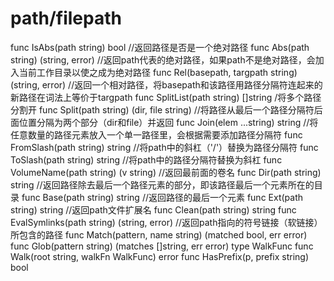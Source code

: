 # path/filepath

func IsAbs(path string) bool            //返回路径是否是一个绝对路径
func Abs(path string) (string, error)       //返回path代表的绝对路径，如果path不是绝对路径，会加入当前工作目录以使之成为绝对路径
func Rel(basepath, targpath string) (string, error) //返回一个相对路径，将basepath和该路径用路径分隔符连起来的新路径在词法上等价于targpath
func SplitList(path string) []string        /将多个路径分割开
func Split(path string) (dir, file string)  //将路径从最后一个路径分隔符后面位置分隔为两个部分（dir和file）并返回
func Join(elem ...string) string        //将任意数量的路径元素放入一个单一路径里，会根据需要添加路径分隔符
func FromSlash(path string) string      //将path中的斜杠（'/'）替换为路径分隔符
func ToSlash(path string) string        //将path中的路径分隔符替换为斜杠
func VolumeName(path string) (v string) //返回最前面的卷名
func Dir(path string) string        //返回路径除去最后一个路径元素的部分，即该路径最后一个元素所在的目录
func Base(path string) string       //返回路径的最后一个元素
func Ext(path string) string        //返回path文件扩展名
func Clean(path string) string
func EvalSymlinks(path string) (string, error)  //返回path指向的符号链接（软链接）所包含的路径
func Match(pattern, name string) (matched bool, err error)
func Glob(pattern string) (matches []string, err error)
type WalkFunc
func Walk(root string, walkFn WalkFunc) error
func HasPrefix(p, prefix string) bool